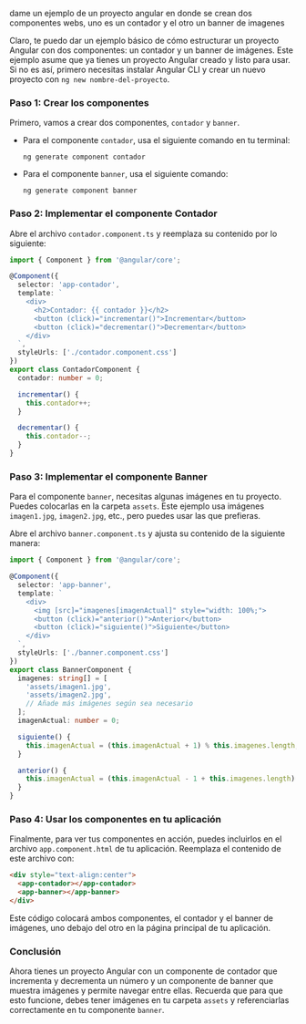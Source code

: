 dame un ejemplo de un proyecto angular en donde se crean dos componentes webs, uno es un contador y el otro un banner de imagenes

Claro, te puedo dar un ejemplo básico de cómo estructurar un proyecto Angular con dos componentes: un contador y un banner de imágenes. Este ejemplo asume que ya tienes un proyecto Angular creado y listo para usar. Si no es así, primero necesitas instalar Angular CLI y crear un nuevo proyecto con `ng new nombre-del-proyecto`.

### Paso 1: Crear los componentes

Primero, vamos a crear dos componentes, `contador` y `banner`.

- Para el componente `contador`, usa el siguiente comando en tu terminal:
  ```
  ng generate component contador
  ```
- Para el componente `banner`, usa el siguiente comando:
  ```
  ng generate component banner
  ```

### Paso 2: Implementar el componente Contador

Abre el archivo `contador.component.ts` y reemplaza su contenido por lo siguiente:

```typescript
import { Component } from '@angular/core';

@Component({
  selector: 'app-contador',
  template: `
    <div>
      <h2>Contador: {{ contador }}</h2>
      <button (click)="incrementar()">Incrementar</button>
      <button (click)="decrementar()">Decrementar</button>
    </div>
  `,
  styleUrls: ['./contador.component.css']
})
export class ContadorComponent {
  contador: number = 0;

  incrementar() {
    this.contador++;
  }

  decrementar() {
    this.contador--;
  }
}
```

### Paso 3: Implementar el componente Banner

Para el componente `banner`, necesitas algunas imágenes en tu proyecto. Puedes colocarlas en la carpeta `assets`. Este ejemplo usa imágenes `imagen1.jpg`, `imagen2.jpg`, etc., pero puedes usar las que prefieras.

Abre el archivo `banner.component.ts` y ajusta su contenido de la siguiente manera:

```typescript
import { Component } from '@angular/core';

@Component({
  selector: 'app-banner',
  template: `
    <div>
      <img [src]="imagenes[imagenActual]" style="width: 100%;">
      <button (click)="anterior()">Anterior</button>
      <button (click)="siguiente()">Siguiente</button>
    </div>
  `,
  styleUrls: ['./banner.component.css']
})
export class BannerComponent {
  imagenes: string[] = [
    'assets/imagen1.jpg',
    'assets/imagen2.jpg',
    // Añade más imágenes según sea necesario
  ];
  imagenActual: number = 0;

  siguiente() {
    this.imagenActual = (this.imagenActual + 1) % this.imagenes.length;
  }

  anterior() {
    this.imagenActual = (this.imagenActual - 1 + this.imagenes.length) % this.imagenes.length;
  }
}
```

### Paso 4: Usar los componentes en tu aplicación

Finalmente, para ver tus componentes en acción, puedes incluirlos en el archivo `app.component.html` de tu aplicación. Reemplaza el contenido de este archivo con:

```html
<div style="text-align:center">
  <app-contador></app-contador>
  <app-banner></app-banner>
</div>
```

Este código colocará ambos componentes, el contador y el banner de imágenes, uno debajo del otro en la página principal de tu aplicación.

### Conclusión

Ahora tienes un proyecto Angular con un componente de contador que incrementa y decrementa un número y un componente de banner que muestra imágenes y permite navegar entre ellas. Recuerda que para que esto funcione, debes tener imágenes en tu carpeta `assets` y referenciarlas correctamente en tu componente `banner`.